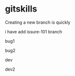 # gitskills

Creating a new branch is quickly

i have add issure-101 branch



bug1

bug2

dev

dev2